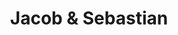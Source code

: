 ---
title: "Jacob & Sebastian"
url: /toronto/jacob-and-sebastian-queen-street-west/
shop: beauty
---